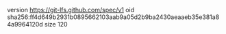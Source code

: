 version https://git-lfs.github.com/spec/v1
oid sha256:ff4d649b2931b0895662103aab9a05d2b9ba2430aeaaeb35e381a84a9964120d
size 120
